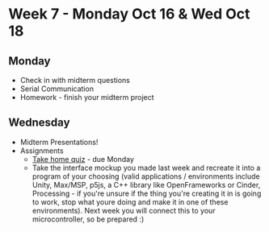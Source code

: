 # Week 7 - Monday Oct 16 & Wed Oct 18
## Monday
* Check in with midterm questions
* Serial Communication
* Homework - finish your midterm project

## Wednesday
* Midterm Presentations!
* Assignments
  * [Take home quiz](https://forms.gle/B3V1tqqaXnZARtUY9) - due Monday
  * Take the interface mockup you made last week and recreate it into a program of your choosing (valid applications / environments include Unity, Max/MSP, p5js, a C++ library like OpenFrameworks or Cinder, Processing - if you're unsure if the thing you're creating it in is going to work, stop what youre doing and make it in one of these environments). Next week you will connect this to your microcontroller, so be prepared :)
